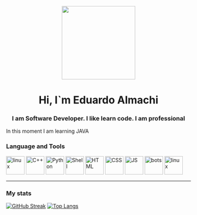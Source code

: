 

<div align="center";>
  <img src="https://media.giphy.com/media/2IudUHdI075HL02Pkk/giphy.gif" height= 200px;></img>
  <h1>Hi, I`m Eduardo Almachi</h1>
  <h3>I am Software Developer. I like learn code. I am professional </h3>
</div>
<div>
  <a>In this moment I am learning JAVA</a>
  <br>
  
</div>
<div align="left">
  <h3>Language and Tools</h3>  
  <img src="https://camo.githubusercontent.com/fbfcb9e3dc648adc93bef37c718db16c52f617ad055a26de6dc3c21865c3321d/68747470733a2f2f7777772e766563746f726c6f676f2e7a6f6e652f6c6f676f732f6769742d73636d2f6769742d73636d2d69636f6e2e737667" weight="50" height="50" tittle="linux" alt="linux"></img>
  <img src=https://upload.wikimedia.org/wikipedia/commons/thumb/1/18/ISO_C%2B%2B_Logo.svg/306px-ISO_C%2B%2B_Logo.svg.png?20170928190710 weight="50" height="50" tittle="C++" alt="C++">     </img>
  <img src=https://upload.wikimedia.org/wikipedia/commons/thumb/0/0a/Python.svg/1200px-Python.svg.png weight="50" height="50" tittle="Python" alt="Python"></img>
  <img src="https://encrypted-tbn0.gstatic.com/images?q=tbn:ANd9GcT-eQAW43SFADt2Edew9i4MuGgC4vZTRxpsn40eRNoSoF7Pq1VjRb2J1Bds1Z1Kerzzd0s&usqp=CAU" weight="50" height="50" tittle="Shell" alt="Shell"></img>
  <img src="https://encrypted-tbn0.gstatic.com/images?q=tbn:ANd9GcQpngGRjYX1ca7qAADU3K6eGLj7ShQE3L2otdzfryl_Y9Ht2QRoQKYQbsXd36XIxMbYOw0&usqp=CAU" weight="50" height="50" tittle="HTML" alt="HTML"></img>
  <img src="https://encrypted-tbn0.gstatic.com/images?q=tbn:ANd9GcRaAxQmQ8M716AejClkT8HIvw80bHKHnHu-raqJmSsenQ1E-B3mz6m_7kUz7mb-2ug3rQI&usqp=CAU" weight="50" height="50" tittle="CSS" alt="CSS"></img>
  <img src="https://upload.wikimedia.org/wikipedia/commons/6/6a/JavaScript-logo.png" weight="50" height="50" tittle="JS" alt="JS"></img>
  <img src="https://encrypted-tbn0.gstatic.com/images?q=tbn:ANd9GcTkkJ0NbLBUC2zEjagtSfIkNtRK7wZLEnkrMQ&usqp=CAU" weight="50" height="50" tittle="Botstrap" alt="bots"></img>
  <img src="https://encrypted-tbn0.gstatic.com/images?q=tbn:ANd9GcRbi9aVFq2CV5UxsEhDk4L5Hk_u4nHnSTnsWhnOUNRg4mfdOfWZfJoPGLZL01QvgvIDT8Q&usqp=CAU" weight="50" height="50" tittle="linux" alt="linux"></img>
</div>

---
### My stats
[![GitHub Streak](http://github-readme-streak-stats.herokuapp.com?user=edusebass&theme=dark)](https://git.io/streak-stats)
[![Top Langs](https://github-readme-stats.vercel.app/api/top-langs/?username=edusebass&layout=compact)](https://github.com/anuraghazra/github-readme-stats)
